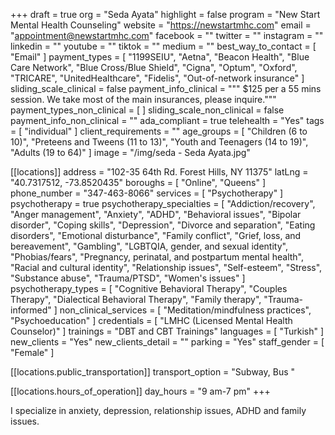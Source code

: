 +++
draft = true
org = "Seda Ayata"
highlight = false
program = "New Start Mental Health Counseling"
website = "https://newstartmhc.com"
email = "appointment@newstartmhc.com"
facebook = ""
twitter = ""
instagram = ""
linkedin = ""
youtube = ""
tiktok = ""
medium = ""
best_way_to_contact = [ "Email" ]
payment_types = [
  "1199SEIU",
  "Aetna",
  "Beacon Health",
  "Blue Care Network",
  "Blue Cross/Blue Shield",
  "Cigna",
  "Optum",
  "Oxford",
  "TRICARE",
  "UnitedHealthcare",
  "Fidelis",
  "Out-of-network insurance"
]
sliding_scale_clinical = false
payment_info_clinical = """
$125 per a 55 mins session. 
We take most of the main insurances, please inquire."""
payment_types_non_clinical = [ ]
sliding_scale_non_clinical = false
payment_info_non_clinical = ""
ada_compliant = true
telehealth = "Yes"
tags = [ "individual" ]
client_requirements = ""
age_groups = [
  "Children (6 to 10)",
  "Preteens and Tweens (11 to 13)",
  "Youth and Teenagers (14 to 19)",
  "Adults (19 to 64)"
]
image = "/img/seda - Seda Ayata.jpg"

[[locations]]
address = "102-35 64th Rd. Forest Hills, NY 11375"
latLng = "40.7317512, -73.8520435"
boroughs = [ "Online", "Queens" ]
phone_number = "347-463-8066"
services = [ "Psychotherapy" ]
psychotherapy = true
psychotherapy_specialties = [
  "Addiction/recovery",
  "Anger management",
  "Anxiety",
  "ADHD",
  "Behavioral issues",
  "Bipolar disorder",
  "Coping skills",
  "Depression",
  "Divorce and separation",
  "Eating disorders",
  "Emotional disturbance",
  "Family conflict",
  "Grief, loss, and bereavement",
  "Gambling",
  "LGBTQIA, gender, and sexual identity",
  "Phobias/fears",
  "Pregnancy, perinatal, and postpartum mental health",
  "Racial and cultural identity",
  "Relationship issues",
  "Self-esteem",
  "Stress",
  "Substance abuse",
  "Trauma/PTSD",
  "Women's issues"
]
psychotherapy_types = [
  "Cognitive Behavioral Therapy",
  "Couples Therapy",
  "Dialectical Behavioral Therapy",
  "Family therapy",
  "Trauma-informed"
]
non_clinical_services = [ "Meditation/mindfulness practices", "Psychoeducation" ]
credentials = [ "LMHC (Licensed Mental Health Counselor)" ]
trainings = "DBT and CBT Trainings"
languages = [ "Turkish" ]
new_clients = "Yes"
new_clients_detail = ""
parking = "Yes"
staff_gender = [ "Female" ]

  [[locations.public_transportation]]
  transport_option = "Subway, Bus "

  [[locations.hours_of_operation]]
  day_hours = "9 am-7 pm"
+++


I specialize in anxiety, depression, relationship issues, ADHD and family issues. 
